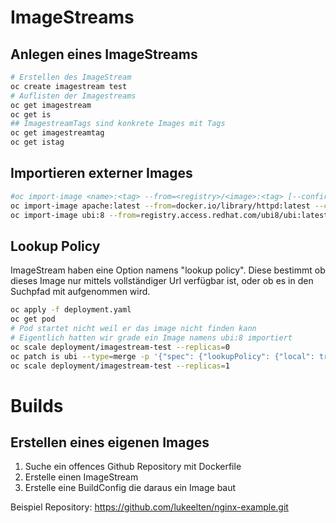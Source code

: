 # ImageStreams


## Anlegen eines ImageStreams

```bash
# Erstellen des ImageStream
oc create imagestream test
# Auflisten der Imagestreams
oc get imagestream
oc get is
## ImagestreamTags sind konkrete Images mit Tags
oc get imagestreamtag
oc get istag
```

## Importieren externer Images

```bash
#oc import-image <name>:<tag> --from=<registry>/<image>:<tag> [--confirm] [--reference-policy=local] [--scheduled]
oc import-image apache:latest --from=docker.io/library/httpd:latest --confirm
oc import-image ubi:8 --from=registry.access.redhat.com/ubi8/ubi:latest --scheduled --confirm --reference-policy=local
```

## Lookup Policy

ImageStream haben eine Option namens "lookup policy". Diese bestimmt ob dieses Image nur mittels vollständiger Url verfügbar ist, oder ob es in den Suchpfad mit aufgenommen wird.

```bash
oc apply -f deployment.yaml
oc get pod
# Pod startet nicht weil er das image nicht finden kann
# Eigentlich hatten wir grade ein Image namens ubi:8 importiert
oc scale deployment/imagestream-test --replicas=0
oc patch is ubi --type=merge -p '{"spec": {"lookupPolicy": {"local": true}}}'
oc scale deployment/imagestream-test --replicas=1
```

# Builds

## Erstellen eines eigenen Images

1. Suche ein offences Github Repository mit Dockerfile
2. Erstelle einen ImageStream 
3. Erstelle eine BuildConfig die daraus ein Image baut

Beispiel Repository: https://github.com/lukeelten/nginx-example.git

